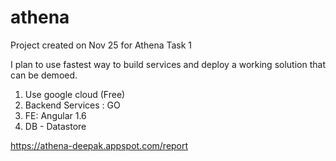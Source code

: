 # athena

Project created on Nov 25 for Athena Task 1

I plan to use fastest way to build services and deploy a working solution that can be demoed.

1. Use google cloud (Free)
2. Backend Services : GO
3. FE: Angular 1.6
4. DB - Datastore


https://athena-deepak.appspot.com/report

